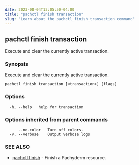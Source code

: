 ```yaml
---
date: 2023-08-04T13:05:50-04:00
title: "pachctl finish transaction"
slug: "Learn about the pachctl_finish_transaction command"
---
```


## pachctl finish transaction

Execute and clear the currently active transaction.

### Synopsis

Execute and clear the currently active transaction.

```
pachctl finish transaction [<transaction>] [flags]
```

### Options

```
  -h, --help   help for transaction
```

### Options inherited from parent commands

```
      --no-color   Turn off colors.
  -v, --verbose    Output verbose logs
```

### SEE ALSO

* [pachctl finish](/commands/pachctl_finish/)	 - Finish a Pachyderm resource.

